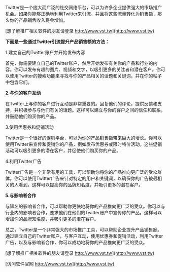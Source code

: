 Twitter是一个庞大而广泛的社交网络平台，可以为许多企业提供强大的市场推广机会。如果你能够正确地利用Twitter来引流，并且将这些流量转化为销售额，那么你的产品销售收入将会增加。

[想了解推广相关软件的朋友请登录 http://www.vst.tw](http://www.vst.tw)

**下面是一些通过Twitter引流提升产品销售额的方法：**

1.建立自己的Twitter账户并开始发布内容

首先，你需要建立自己的Twitter账户，然后开始发布有关你的产品和行业的内容。你可以发布有趣的图片、视频和文字，以吸引更多的关注者和潜在客户。你可以使用Twitter的搜索功能来寻找与你的产品相关的话题和关键词，并在你的帖子中包含它们。

**2.与你的客户互动**

在Twitter上与你的客户进行互动是非常重要的。回复他们的评论，提供反馈和支持，并积极参与与他们有关的话题。这样可以建立与你的客户之间的信任和联系，并鼓励他们购买你的产品。

3.使用优惠券和促销活动

Twitter是一个很好的促销平台，可以为你的产品销售额带来巨大的增长。你可以使用Twitter来宣传和促销你的产品，例如发布优惠券或限时特价活动。这些促销活动可以吸引更多的潜在客户，并促使他们购买你的产品。

4.利用Twitter广告

Twitter广告是一个非常有用的工具，可以帮助你将你的产品推向更广泛的受众群体。你可以使用Twitter广告来针对特定的用户和关键词，以确保你的广告被最相关的人看到。这样可以提高你的品牌知名度，并吸引更多的潜在客户。

**5.与影响者合作**

与知名的影响者合作，可以帮助你更快地将你的产品推向更广泛的受众。你可以与行业内的影响者合作，要求他们在他们的Twitter账户中宣传你的产品。这样可以增加你的品牌知名度，并吸引更多的潜在客户。

总之，Twitter是一个非常强大的市场推广工具，可以帮助企业提升产品销售额。通过建立自己的Twitter账户，与客户互动，使用优惠券和促销活动，利用Twitter广告，以及与影响者合作，你可以成功地将你的产品推向更广泛的受众。

[想了解推广相关软件的朋友请登录 http://www.vst.tw](http://www.vst.tw)


[访问软件官网 http://www.vst.tw](http://www.vst.tw)
